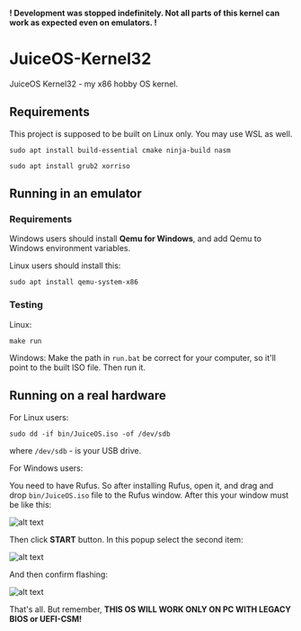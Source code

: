 **! Development was stopped indefinitely. Not all parts of this kernel can work as expected even on emulators. !**

# JuiceOS-Kernel32
JuiceOS Kernel32 - my x86 hobby OS kernel.

## Requirements
This project is supposed to be built on Linux only. You may use WSL as well.

```console
sudo apt install build-essential cmake ninja-build nasm
```
```console
sudo apt install grub2 xorriso
```


## Running in an emulator
### Requirements
Windows users should install **Qemu for Windows**, and add Qemu to Windows environment variables.

Linux users should install this:
```console
sudo apt install qemu-system-x86
```

### Testing
Linux:
```console
make run
```

Windows:
Make the path in `run.bat` be correct for your computer, so it'll point to the built ISO file. Then run it.

## Running on a real hardware
For Linux users:
```console
sudo dd -if bin/JuiceOS.iso -of /dev/sdb
```
where `/dev/sdb` - is your USB drive.

For Windows users:

You need to have Rufus. So after installing Rufus, open it, and drag and drop `bin/JuiceOS.iso` file to the Rufus window. After this your window must be like this:

![alt text](https://github.com/purepelmen/JuiceOS-Kernel32/blob/master/docs/booting-on-real-hardware/flashing_settings_preview.png?raw=true)

Then click **START** button. In this popup select the second item:

![alt text](https://github.com/purepelmen/JuiceOS-Kernel32/blob/master/docs/booting-on-real-hardware/image_write_mode.png?raw=true)

And then confirm flashing:

![alt text](https://github.com/purepelmen/JuiceOS-Kernel32/blob/master/docs/booting-on-real-hardware/flashing_confirm.png?raw=true)

That's all. But remember, **THIS OS WILL WORK ONLY ON PC WITH LEGACY BIOS or UEFI-CSM!**
